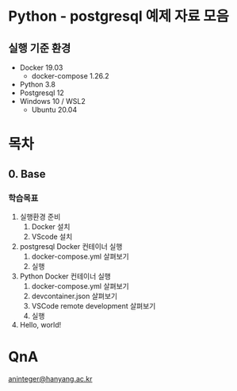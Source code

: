 # Python - postgresql 예제 자료 모음
## 실행 기준 환경
- Docker 19.03
  - docker-compose 1.26.2
- Python 3.8
- Postgresql 12
- Windows 10 / WSL2
  - Ubuntu 20.04

# 목차

## 0. Base
### 학습목표
1. 실행환경 준비
    1. Docker 설치
    1. VScode 설치
1. postgresql Docker 컨테이너 실행
    1. docker-compose.yml 살펴보기
    1. 실행
1. Python Docker 컨테이너 실행
    1. docker-compose.yml 살펴보기
    1. devcontainer.json 살펴보기
    1. VSCode remote development 살펴보기
    1. 실행
1. Hello, world!

# QnA
aninteger@hanyang.ac.kr
